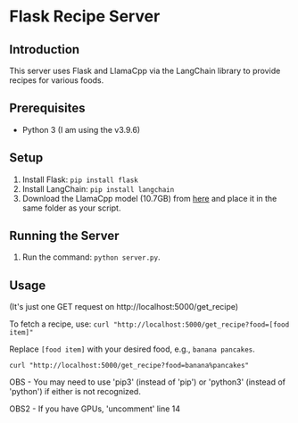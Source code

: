# Flask Recipe Server

## Introduction
This server uses Flask and LlamaCpp via the LangChain library to provide recipes for various foods.

## Prerequisites
- Python 3 (I am using the v3.9.6)

## Setup
1. Install Flask: `pip install flask`
2. Install LangChain: `pip install langchain`
3. Download the LlamaCpp model (10.7GB) from [here](https://huggingface.co/TheBloke/Orca-2-13B-GGUF/blob/main/orca-2-13b.Q6_K.gguf) and place it in the same folder as your script.

## Running the Server
1. Run the command: `python server.py`.

## Usage 
(It's just one GET request on http://localhost:5000/get_recipe)

To fetch a recipe, use:
`curl "http://localhost:5000/get_recipe?food=[food item]"`

Replace `[food item]` with your desired food, e.g., `banana pancakes`.

`curl "http://localhost:5000/get_recipe?food=banana%pancakes"`

OBS - You may need to use 'pip3' (instead of 'pip') or 'python3' (instead of 'python') if either is not recognized. 

OBS2 - If you have GPUs, 'uncomment' line 14